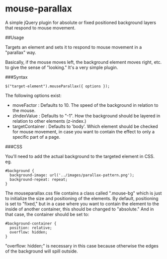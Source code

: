 mouse-parallax
==============

A simple jQuery plugin for absolute or fixed positioned background layers that respond to mouse movement.

##Usage

Targets an element and sets it to respond to mouse movement in a "parallax" way.  

Basically, if the mouse moves left, the background element moves right, etc. to give the sense of "looking."   It's a very simple plugin.

###Syntax

```
$("target-element").mouseParallax({ options });
```

The following options exist:

- moveFactor : Defaults to 10. The speed of the background in relation to the mouse.
- zIndexValue : Defaults to "-1". How the background should be layered in relation to other elements (z-index.)
- targetContainer :  Defaults to 'body'.  Which element should be checked for mouse movement, in case you want to contain the effect to only a specific part of a page.

###CSS

You'll need to add the actual background to the targeted element in CSS.  eg.

```
#background {
  background-image: url('../images/parallax-pattern.png');
  background-repeat: repeat;
}
```
The mouseparallax.css file contains a class called ".mouse-bg" which is just to initialize the size and positioning of the elements.  By default, positioning is set to "fixed," but in a case where you want to contain the element to the inside of another container, this should be changed to "absolute."  And in that case, the container should be set to:

```
#background-container {
  position: relative; 
  overflow: hidden;
}
```

"overflow: hidden;" is necessary in this case because otherwise the edges of the background will spill outside.

